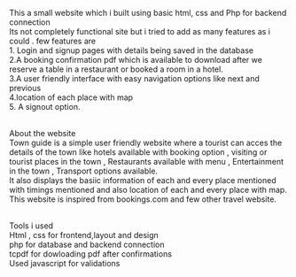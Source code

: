 This a small website which i built using basic html, css and Php for backend connection
<br> 
Its not completely functional site but i tried to add as many features as i could . few features are 
<br>1. Login and signup pages with details being saved in the database
<br>2.A booking confirmation pdf which is available to download after we reserve a table in a restaurant or booked a room in a hotel.
<br>3.A user friendly interface with easy navigation options like next and previous
<br>4.location of each place with map 
<br>5. A signout option.

<br>About the website 
<br>Town guide is a simple user friendly website  where a tourist can acces the details of the town like hotels available with booking option , visiting or tourist places in the town , Restaurants available with menu , Entertainment in the town , Transport options available.
<br>It also displays the basiic information of each and every place mentioned with timings  mentioned and also location of each and every place with map.
<br> This website is inspired from bookings.com and few other travel website.

<br>Tools i used 
<br>Html , css for frontend,layout and design
<br>php for database and backend connection
<br>tcpdf for dowloading pdf after confirmations
<br>Used javascript for validations
